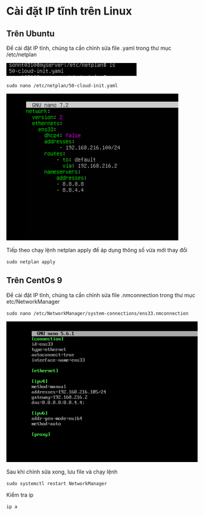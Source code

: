 # Cài đặt IP tĩnh trên Linux

## Trên Ubuntu 
Để cài đặt IP tĩnh, chúng ta cần chỉnh sửa file .yaml trong thư mục /etc/netplan

![alt text](../images/Ubuntu_2.png)

```
sudo nano /etc/netplan/50-cloud-init.yaml
```
![alt text](../images/Ubuntu_1.png)

Tiếp theo chạy lệnh netplan apply để áp dụng thông số vừa mới thay đổi
```
sudo netplan apply
```

## Trên CentOs 9

Để cài đặt IP tĩnh, chúng ta cần chỉnh sửa file .nmconnection trong thư mục etc/NetworkManager

```
sudo nano /etc/NetworkManager/system-connections/ens33.nmconnection
```

![alt text](../images/CentOs_1.png)

Sau khi chỉnh sửa xong, lưu file và chạy lệnh
```
sudo systemctl restart NetworkManager
```
Kiểm tra ip
```
ip a
````